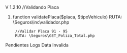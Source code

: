 V 1.2.10 //Validando Placa

1. function validatePlaca($placa, $tipoVehiculo)
        RUTA: \Seguros\inc\validador.php

        //Validar Placa 91 - 95
        RUTA: \Seguros\GET_Poliza_Total.php



Pendientes
Logs Data Invalida
